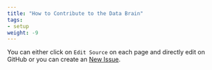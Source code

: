 ```yaml
---
title: "How to Contribute to the Data Brain"
tags:
- setup
weight: -9
---
```

You can either click on `Edit Source` on each page and directly edit on GitHub or you can create an [New Issue](https://github.com/airbytehq/data-brain/issues).